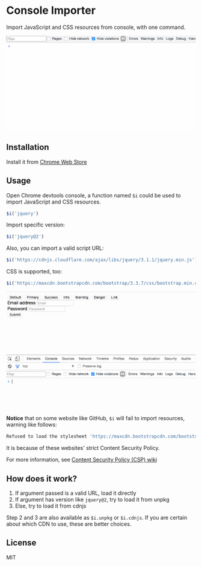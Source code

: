 # Console Importer

Import JavaScript and CSS resources from console, with one command.

![Demo](assets/demo.gif)

## Installation

Install it from [Chrome Web Store]()

## Usage

Open Chrome devtools console, a function named `$i` could be used to import JavaScript and CSS resources.

```js
$i('jquery')
```

Import specific version:

```js
$i('jquery@2')
```

Also, you can import a valid script URL:

```js
$i('https://cdnjs.cloudflare.com/ajax/libs/jquery/3.1.1/jquery.min.js')
```

CSS is supported, too:

```js
$i('https://maxcdn.bootstrapcdn.com/bootstrap/3.3.7/css/bootstrap.min.css')
```

![URL](assets/css.gif)

**Notice** that on some website like GitHub, `$i` will fail to import resources, warning like follows:

```js
Refused to load the stylesheet 'https://maxcdn.bootstrapcdn.com/bootstrap/3.3.7/css/bootstrap.min.css' because it violates the following Content Security Policy directive: "style-src 'unsafe-inline' assets-cdn.github.com".
```

It is because of these websites' strict Content Security Policy.

For more information, see [Content Security Policy (CSP) wiki](https://developer.mozilla.org/en-US/docs/Web/HTTP/CSP)

## How does it work?

1. If argument passed is a valid URL, load it directly
2. If argument has version like `jquery@2`, try to load it from unpkg
3. Else, try to load it from cdnjs

Step 2 and 3 are also available as `$i.unpkg` or `$i.cdnjs`. If you are certain about which CDN to use, these are better choices.

## License

MIT
